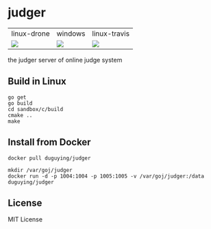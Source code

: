 # judger 

<table>
	<tr>
		<td>linux-drone</td>
		<td>windows</td>
		<td>linux-travis</td>
	</tr>
	<tr>
		<td>
			<a title="drone" href="https://drone.io/github.com/duguying/judger/latest">
				<img src="https://drone.io/github.com/duguying/judger/status.png" />
			</a>
		</td>
		<td>
			<a title="appveyor" href="https://ci.appveyor.com/project/duguying/judger">
				<img src="https://ci.appveyor.com/api/projects/status/s20r7g9jfgxngiik?svg=true" />
			</a>
		</td>
		<td>
			<a title="travis" href="https://travis-ci.org/duguying/judger">
				<img src="https://api.travis-ci.org/duguying/judger.png" />
			</a>
		</td>
	</tr>
</table>

the judger server of online judge system

## Build in Linux

```shell
go get
go build
cd sandbox/c/build
cmake ..
make
```

## Install from Docker

```shell
docker pull duguying/judger
```

```shell
mkdir /var/goj/judger
docker run -d -p 1004:1004 -p 1005:1005 -v /var/goj/judger:/data duguying/judger
```

## License #

MIT License
